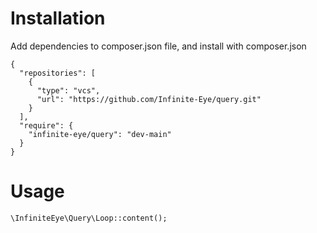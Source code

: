 # Installation

Add dependencies to composer.json file, and install with composer.json

```
{
  "repositories": [
    {
      "type": "vcs",
      "url": "https://github.com/Infinite-Eye/query.git"
    }
  ],
  "require": {
    "infinite-eye/query": "dev-main"
  }
}
```

# Usage

```
\InfiniteEye\Query\Loop::content();
```
